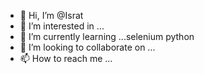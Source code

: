 - 👋 Hi, I’m @Israt
- 👀 I’m interested in ...
- 🌱 I’m currently learning ...selenium python
- 💞️ I’m looking to collaborate on ...
- 📫 How to reach me ...

<!---
IsratNeelu/IsratNeelu is a ✨ special ✨ repository because its `README.md` (this file) appears on your GitHub profile.
You can click the Preview link to take a look at your changes.
--->
